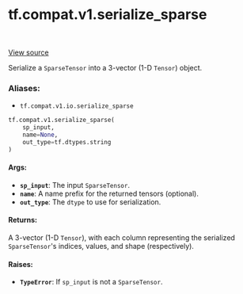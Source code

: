 <div itemscope itemtype="http://developers.google.com/ReferenceObject">
<meta itemprop="name" content="tf.compat.v1.serialize_sparse" />
<meta itemprop="path" content="Stable" />
</div>

# tf.compat.v1.serialize_sparse

<!-- Insert buttons -->

<table class="tfo-notebook-buttons tfo-api" align="left">
</table>

<a target="_blank" href="/code/stable/tensorflow/python/ops/sparse_ops.py">View source</a>



<!-- Start diff -->
Serialize a `SparseTensor` into a 3-vector (1-D `Tensor`) object.

### Aliases:

* `tf.compat.v1.io.serialize_sparse`


``` python
tf.compat.v1.serialize_sparse(
    sp_input,
    name=None,
    out_type=tf.dtypes.string
)
```



<!-- Placeholder for "Used in" -->


#### Args:


* <b>`sp_input`</b>: The input `SparseTensor`.
* <b>`name`</b>: A name prefix for the returned tensors (optional).
* <b>`out_type`</b>: The `dtype` to use for serialization.


#### Returns:

A 3-vector (1-D `Tensor`), with each column representing the serialized
`SparseTensor`'s indices, values, and shape (respectively).



#### Raises:


* <b>`TypeError`</b>: If `sp_input` is not a `SparseTensor`.